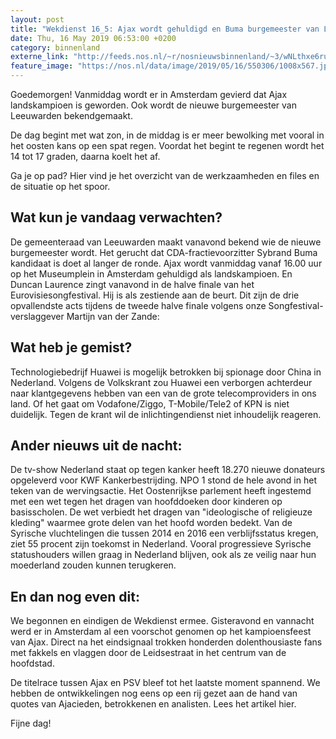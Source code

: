 ```yaml
---
layout: post
title: "Wekdienst 16_5: Ajax wordt gehuldigd en Buma burgemeester van Leeuwarden?"
date: Thu, 16 May 2019 06:53:00 +0200
category: binnenland
externe_link: "http://feeds.nos.nl/~r/nosnieuwsbinnenland/~3/wNLthxe6ruw/2284878"
feature_image: "https://nos.nl/data/image/2019/05/16/550306/1008x567.jpg"
---
```


<p>Goedemorgen! Vanmiddag wordt er in Amsterdam gevierd dat Ajax landskampioen is geworden. Ook wordt de nieuwe burgemeester van Leeuwarden bekendgemaakt. </p>
<p>De dag begint met wat zon, in de middag is er meer bewolking met vooral in het oosten kans op een spat regen. Voordat het begint te regenen wordt het 14 tot 17 graden, daarna koelt het af.</p>
<p>Ga je op pad? Hier vind je het overzicht van de werkzaamheden en files en de situatie op het spoor.</p>
<h2>Wat kun je vandaag verwachten?</h2>
<p> De gemeenteraad van Leeuwarden maakt vanavond bekend wie de nieuwe burgemeester wordt. Het gerucht dat CDA-fractievoorzitter Sybrand Buma kandidaat is doet al langer de ronde. Ajax wordt vanmiddag vanaf 16.00 uur op het Museumplein in Amsterdam gehuldigd als landskampioen. En Duncan Laurence zingt vanavond in de halve finale van het Eurovisiesongfestival. Hij is als zestiende aan de beurt. Dit zijn de drie opvallendste acts tijdens de tweede halve finale volgens onze Songfestival-verslaggever Martijn van der Zande: </p>
<h2>Wat heb je gemist?</h2>
<p>Technologiebedrijf Huawei is mogelijk betrokken bij spionage door China in Nederland. Volgens de Volkskrant zou Huawei een verborgen achterdeur naar klantgegevens hebben van een van de grote telecomproviders in ons land. Of het gaat om Vodafone/Ziggo, T-Mobile/Tele2 of KPN is niet duidelijk. Tegen de krant wil de inlichtingendienst niet inhoudelijk reageren.</p>
<h2>Ander nieuws uit de nacht:</h2>
<p> De tv-show Nederland staat op tegen kanker  heeft 18.270 nieuwe donateurs opgeleverd voor KWF Kankerbestrijding. NPO 1 stond de hele avond in het teken van de wervingsactie. Het Oostenrijkse parlement heeft ingestemd met een wet tegen het dragen van hoofddoeken door kinderen op basisscholen. De wet verbiedt het dragen van "ideologische of religieuze kleding" waarmee grote delen van het hoofd worden bedekt. Van de Syrische vluchtelingen die tussen 2014 en 2016 een verblijfsstatus kregen, ziet 55 procent zijn toekomst in Nederland. Vooral progressieve Syrische statushouders willen graag in Nederland blijven, ook als ze veilig naar hun moederland zouden kunnen terugkeren. </p>
<h2>En dan nog even dit:</h2>
<p>We begonnen en eindigen de Wekdienst ermee. Gisteravond en vannacht werd er in Amsterdam al een voorschot genomen op het kampioensfeest van Ajax. Direct na het eindsignaal trokken honderden dolenthousiaste fans met fakkels en vlaggen door de Leidsestraat in het centrum van de hoofdstad.</p>
<p>De titelrace tussen Ajax en PSV bleef tot het laatste moment spannend. We hebben de ontwikkelingen nog eens op een rij gezet aan de hand van quotes van Ajacieden, betrokkenen en analisten. Lees het artikel hier.</p>
<p>Fijne dag!</p><img src="http://feeds.feedburner.com/~r/nosnieuwsbinnenland/~4/wNLthxe6ruw" height="1" width="1" alt=""/>
